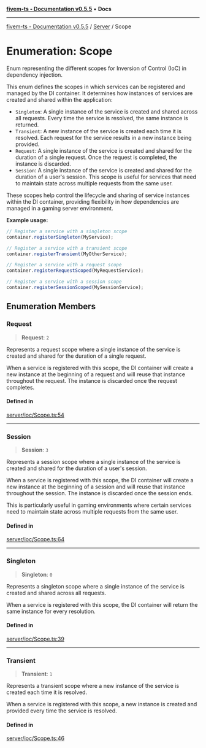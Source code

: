 [**fivem-ts - Documentation v0.5.5**](../../../README.md) • **Docs**

***

[fivem-ts - Documentation v0.5.5](../../../README.md) / [Server](../README.md) / Scope

# Enumeration: Scope

Enum representing the different scopes for Inversion of Control (IoC) in dependency injection.

This enum defines the scopes in which services can be registered and managed by the DI container. It determines
how instances of services are created and shared within the application:

- `Singleton`: A single instance of the service is created and shared across all requests. Every time the service is resolved, the same instance is returned.
- `Transient`: A new instance of the service is created each time it is resolved. Each request for the service results in a new instance being provided.
- `Request`: A single instance of the service is created and shared for the duration of a single request. Once the request is completed, the instance is discarded.
- `Session`: A single instance of the service is created and shared for the duration of a user's session. This scope is useful for services that need to maintain state across multiple requests from the same user.

These scopes help control the lifecycle and sharing of service instances within the DI container, providing flexibility
in how dependencies are managed in a gaming server environment.

**Example usage:**

```ts
// Register a service with a singleton scope
container.registerSingleton(MyService);

// Register a service with a transient scope
container.registerTransient(MyOtherService);

// Register a service with a request scope
container.registerRequestScoped(MyRequestService);

// Register a service with a session scope
container.registerSessionScoped(MySessionService);
```

## Enumeration Members

### Request

> **Request**: `2`

Represents a request scope where a single instance of the service is created and shared for the duration of a single request.

When a service is registered with this scope, the DI container will create a new instance at the beginning of a request
and will reuse that instance throughout the request. The instance is discarded once the request completes.

#### Defined in

[server/ioc/Scope.ts:54](https://github.com/Purpose-Dev/fivem-ts/blob/main/src/server/ioc/Scope.ts#L54)

***

### Session

> **Session**: `3`

Represents a session scope where a single instance of the service is created and shared for the duration of a user's session.

When a service is registered with this scope, the DI container will create a new instance at the beginning of a session
and will reuse that instance throughout the session. The instance is discarded once the session ends.

This is particularly useful in gaming environments where certain services need to maintain state across multiple requests from the same user.

#### Defined in

[server/ioc/Scope.ts:64](https://github.com/Purpose-Dev/fivem-ts/blob/main/src/server/ioc/Scope.ts#L64)

***

### Singleton

> **Singleton**: `0`

Represents a singleton scope where a single instance of the service is created and shared across all requests.

When a service is registered with this scope, the DI container will return the same instance for every resolution.

#### Defined in

[server/ioc/Scope.ts:39](https://github.com/Purpose-Dev/fivem-ts/blob/main/src/server/ioc/Scope.ts#L39)

***

### Transient

> **Transient**: `1`

Represents a transient scope where a new instance of the service is created each time it is resolved.

When a service is registered with this scope, a new instance is created and provided every time the service is resolved.

#### Defined in

[server/ioc/Scope.ts:46](https://github.com/Purpose-Dev/fivem-ts/blob/main/src/server/ioc/Scope.ts#L46)
